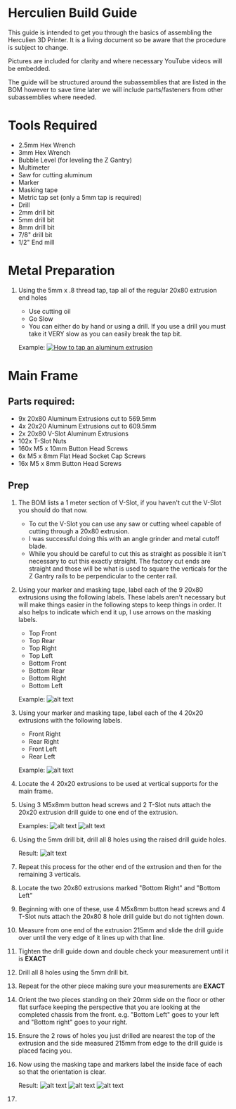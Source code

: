 Herculien Build Guide
=====================

This guide is intended to get you through the basics of assembling the Herculien
3D Printer.  It is a living document so be aware that the procedure is subject to change.

Pictures are included for clarity and where necessary YouTube videos will be embedded.

The guide will be structured around the subassemblies that are listed in the BOM however
to save time later we will include parts/fasteners from other subassemblies where
needed.

Tools Required
==============

 * 2.5mm Hex Wrench
 * 3mm Hex Wrench
 * Bubble Level (for leveling the Z Gantry)
 * Multimeter
 * Saw for cutting aluminum
 * Marker
 * Masking tape
 * Metric tap set (only a 5mm tap is required)
 * Drill
 * 2mm drill bit
 * 5mm drill bit
 * 8mm drill bit
 * 7/8" drill bit
 * 1/2" End mill
 
Metal Preparation
=================

 1. Using the 5mm x .8 thread tap, tap all of the regular 20x80 extrusion end holes
    * Use cutting oil
    * Go Slow
    * You can either do by hand or using a drill.  If you use a drill you must take it VERY slow as you can easily break the tap bit.
 
    Example:
    [![How to tap an aluminum extrusion](http://img.youtube.com/vi/5AQUodkQZbg/0.jpg)](https://www.youtube.com/watch?v=5AQUodkQZbg)

Main Frame
==========

## Parts required:

 * 9x 20x80 Aluminum Extrusions cut to 569.5mm
 * 4x 20x20 Aluminum Extrusions cut to 609.5mm
 * 2x 20x80 V-Slot Aluminum Extrusions
 * 102x T-Slot Nuts
 * 160x M5 x 10mm Button Head Screws
 * 6x M5 x 8mm Flat Head Socket Cap Screws
 * 16x M5 x 8mm Button Head Screws

## Prep

 1. The BOM lists a 1 meter section of V-Slot, if you haven't cut the V-Slot you should do that now.
    * To cut the V-Slot you can use any saw or cutting wheel capable of cutting through a 20x80 extrusion.
    * I was successful doing this with an angle grinder and metal cutoff blade.
    * While you should be careful to cut this as straight as possible it isn't necessary to
      cut this exactly straight.  The factory cut ends are straight and those will be what is used
      to square the verticals for the Z Gantry rails to be perpendicular to the center rail.
    
 2. Using your marker and masking tape, label each of the 9 20x80 extrusions using the following labels.  These labels aren't necessary
    but will make things easier in the following steps to keep things in order.  It also helps to indicate which end it up, I use arrows
    on the masking labels.
    
    * Top Front
    * Top Rear
    * Top Right
    * Top Left
    * Bottom Front
    * Bottom Rear
    * Bottom Right
    * Bottom Left
    
    Example:
    ![alt text](https://raw.githubusercontent.com/imsplitbit/HercuLien/master/Documentation/Photos/IMG_20150220_141237.jpg "20x80 Extrusion Label")
 
 
 3. Using your marker and masking tape, label each of the 4 20x20 extrusions with the following labels.
    * Front Right
    * Rear Right
    * Front Left
    * Rear Left
    
    Example:
    ![alt text](https://raw.githubusercontent.com/imsplitbit/HercuLien/master/Documentation/Photos/IMG_20150220_141252.jpg "20x20 Extrusion Label")
  
  
  4. Locate the 4 20x20 extrusions to be used at vertical supports for the main frame.
  
  
  5. Using 3 M5x8mm button head screws and 2 T-Slot nuts attach the 20x20 extrusion drill guide to one end of the extrusion.
  
     Examples: ![alt text](./Photos/1424094009658.jpg "20x20 Extrusion Drill Guide 1")
               ![alt text](./Photos/1424094010046.jpg "20x20 Extrusion Drill Guide 2")
  
  
  6. Using the 5mm drill bit, drill all 8 holes using the raised drill guide holes.
     
     Result: ![alt text](./Photos/IMG_20150220_155826.jpg "20x20 Extrusion drilled")
  
  
  7. Repeat this process for the other end of the extrusion and then for the remaining 3 verticals.
  
  
  8.  Locate the two 20x80 extrusions marked "Bottom Right" and "Bottom Left"
  
  
  9.  Beginning with one of these, use 4 M5x8mm button head screws and 4 T-Slot nuts attach the 20x80 8 hole drill guide but do not tighten down.
  
  
  10. Measure from one end of the extrusion 215mm and slide the drill guide over until the very edge of it lines up with that line.
  
  
  11. Tighten the drill guide down and double check your measurement until it is **EXACT**
  
  
  12. Drill all 8 holes using the 5mm drill bit.
  
  
  13. Repeat for the other piece making sure your measurements are **EXACT**
  
  
  14. Orient the two pieces standing on their 20mm side on the floor or other flat surface keeping the perspective that you are looking at the completed chassis from the front.  e.g. "Bottom Left" goes to your left and "Bottom right" goes to your right.
  
  
  15. Ensure the 2 rows of holes you just drilled are nearest the top of the extrusion and the side measured 215mm from edge to the drill guide is placed facing you.
  
  
  16. Now using the masking tape and markers label the inside face of each so that the orientation is clear.
      
      Result: ![alt text](./Photos/IMG_20150220_161343.jpg "20x80mm Extrusion Bottom Right")
              ![alt text](./Photos/IMG_20150220_161352.jpg "20x80mm Extrusion Bottom Left")
              ![alt text](./Photos/IMG_20150220_161413.jpg "20x80mm Extrusions properly oriented")
   
   
   17. 